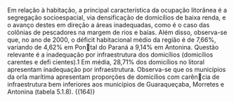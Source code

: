 Em relação à habitação, a principal característica da ocupação litorânea é a segregação socioespacial, via densificação de domicílios de baixa renda, e o avanço destes em direção a áreas inadequadas, como é o caso das colônias de pescadores na margem de rios e baías. Além disso, observa-se que, no ano de 2000, o déficit habitacional médio da região é de 7,66%, variando de 4,62% em Pontal do Paraná a 9,14% em Antonina. Questão relevante é a inadequação por infraestrutura dos domicílios (domicílios carentes e defi cientes).1 Em média, 28,71% dos domicílios no litoral apresentam inadequação por infraestrutura. Observa-se que os municípios da orla marítima apresentam proporções de domicílios com carência de infraestrutura bem inferiores aos municípios de Guaraqueçaba, Morretes e Antonina (tabela 5.1.8). {(164)}